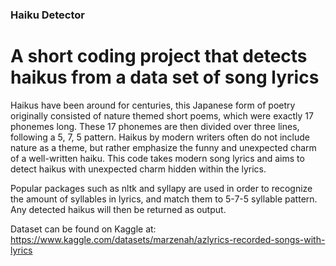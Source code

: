 ### Haiku Detector
# A short coding project that detects haikus from a data set of song lyrics

Haikus have been around for centuries, this Japanese form of poetry originally consisted of nature themed short poems, which were exactly 17 phonemes long. These 17 phonemes are then divided over three lines, following a 5, 7, 5 pattern. Haikus by modern writers often do not include nature as a theme, but rather emphasize the funny and unexpected charm of a well-written haiku. This code takes modern song lyrics and aims to detect haikus with unexpected charm hidden within the lyrics. 

Popular packages such as nltk and syllapy are used in order to recognize the amount of syllables in lyrics, and match them to 5-7-5 syllable pattern. Any detected haikus will then be returned as output.

Dataset can be found on Kaggle at: https://www.kaggle.com/datasets/marzenah/azlyrics-recorded-songs-with-lyrics 
